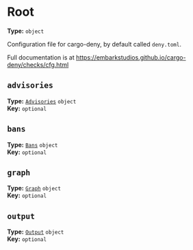 # Root

**Type:** `object`

Configuration file for cargo-deny, by default called `deny.toml`.

Full documentation is at https://embarkstudios.github.io/cargo-deny/checks/cfg.html

## `advisories`

**Type:** [`Advisories`](/checks2/schema/type-index/Advisories.md) `object`<br>
**Key:** `optional`

## `bans`

**Type:** [`Bans`](/checks2/schema/type-index/Bans.md) `object`<br>
**Key:** `optional`

## `graph`

**Type:** [`Graph`](/checks2/schema/type-index/Graph.md) `object`<br>
**Key:** `optional`

## `output`

**Type:** [`Output`](/checks2/schema/type-index/Output.md) `object`<br>
**Key:** `optional`